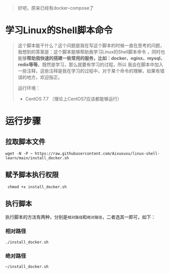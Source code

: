 > 好吧，原来已经有docker-compose了

# 学习Linux的Shell脚本命令
> 这个脚本能干什么？这个问题是我在写这个脚本的时候一直在思考的问题，我想到的答案是：这个脚本能够帮助我学习Linux的Shell脚本命令
> ，同时也能够**帮助我快速的搭建一些常用的服务，比如：docker、nginx、mysql、redis等等**。既然是学习，那么就要有学习的过程，所以
> 我会在脚本中加入一些注释，这些注释是我在学习的过程中，对于某个命令的理解，如果有错误的地方，欢迎指正。
> 
> 运行环境：
> - CentOS  7.7
 （理论上CentOS7应该都能够运行）
# 运行步骤
## 拉取脚本文件
```shell
wget -N -P ~ https://raw.githubusercontent.com/Aixuxuxu/linux-shell-learn/main/install_docker.sh
```
## 赋予脚本执行权限
```shell
 chmod +x install_docker.sh
```
## 执行脚本
执行脚本的方法有两种，分别是`相对路径`和`绝对路径`，二者选其一即可，如下：
### 相对路径
```shell
./install_docker.sh
```
### 绝对路径
```shell
~/install_docker.sh
```
